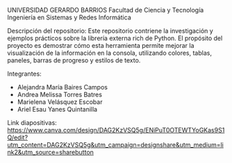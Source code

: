 UNIVERSIDAD GERARDO BARRIOS
Facultad de Ciencia y Tecnología 
Ingeniería en Sistemas y Redes Informática

Descripción del repositorio: Este repositorio contriene la investigación y ejemplos prácticos sobre la librería externa rich de Python.
El propósito del proyecto es demostrar cómo esta herramienta permite mejorar la visualización de la información en la consola, 
utilizando colores, tablas, paneles, barras de progreso y estilos de texto.

Integrantes:
- Alejandra María Baires Campos
- Andrea Melissa Torres Batres
- Marielena Velásquez Escobar
- Ariel Esau Yanes Quintanilla

Link diapositivas: https://www.canva.com/design/DAG2KzVSQ5g/ENiPuT0OTEWTYoGKas9S1Q/edit?utm_content=DAG2KzVSQ5g&utm_campaign=designshare&utm_medium=link2&utm_source=sharebutton 
